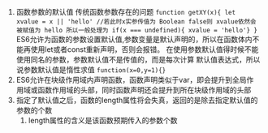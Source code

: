 1. 函数参数的默认值
  传统函数参数存在的问题
`
  function getXY(x){
    let xvalue = x || 'hello' //若此时x实参传值为 Boolean false则 xvalue依然会被赋值为 hello 所以一般处理为 if(x === undefined){ xvalue = 'hello'}
  }
`
ES6允许为函数的参数设置默认值,参数变量是默认声明的，所以在函数体内不能再使用let或者const重新声明，否则会报错。 在使用参数默认值得时候不能使用同名的参数，参数默认值不是传值的，而是每次计算
默认值表达式，所以说参数默认值是惰性求值
`
  function(x=0,y=1){}
`
2. ES6允许在块级作用域内声明函数，函数声明类似于var，即会提升到全局作用域或函数作用域的头部，同时函数声明还会提升到所在块级作用域的头部
3. 指定了默认值之后，函数的length属性将会失真，返回的是除去指定默认值的参数的个数
   1. length属性的含义是该函数预期传入的参数个数